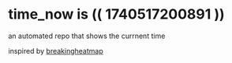 # time_now is (( 1740517200891 ))

an automated repo that shows the currnent time

inspired by [breakingheatmap](https://github.com/breakingheatmap/breakingheatmap)